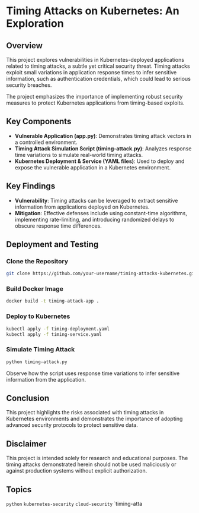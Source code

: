 # Timing Attacks on Kubernetes: An Exploration

## Overview

This project explores vulnerabilities in Kubernetes-deployed applications related to timing attacks, a subtle yet critical security threat. Timing attacks exploit small variations in application response times to infer sensitive information, such as authentication credentials, which could lead to serious security breaches.

The project emphasizes the importance of implementing robust security measures to protect Kubernetes applications from timing-based exploits.

## Key Components

* **Vulnerable Application (app.py)**: Demonstrates timing attack vectors in a controlled environment.
* **Timing Attack Simulation Script (timing-attack.py)**: Analyzes response time variations to simulate real-world timing attacks.
* **Kubernetes Deployment & Service (YAML files)**: Used to deploy and expose the vulnerable application in a Kubernetes environment.

## Key Findings

* **Vulnerability**: Timing attacks can be leveraged to extract sensitive information from applications deployed on Kubernetes.
* **Mitigation**: Effective defenses include using constant-time algorithms, implementing rate-limiting, and introducing randomized delays to obscure response time differences.

## Deployment and Testing

### Clone the Repository

```bash
git clone https://github.com/your-username/timing-attacks-kubernetes.git
```

### Build Docker Image

```bash
docker build -t timing-attack-app .
```

### Deploy to Kubernetes

```bash
kubectl apply -f timing-deployment.yaml
kubectl apply -f timing-service.yaml
```

### Simulate Timing Attack

```bash
python timing-attack.py
```

Observe how the script uses response time variations to infer sensitive information from the application.

## Conclusion

This project highlights the risks associated with timing attacks in Kubernetes environments and demonstrates the importance of adopting advanced security protocols to protect sensitive data.

## Disclaimer

This project is intended solely for research and educational purposes. The timing attacks demonstrated herein should not be used maliciously or against production systems without explicit authorization.

## Topics

`python` `kubernetes-security` `cloud-security` `timing-atta
